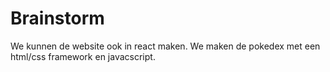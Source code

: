 # Brainstorm 

We kunnen de website ook in react maken.
We maken de pokedex met een html/css framework en javacscript.